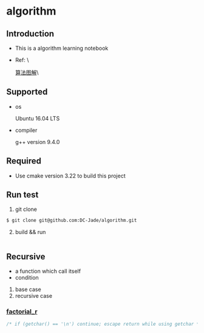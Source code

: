 # algorithm

## Introduction
- This is a algorithm learning notebook

- Ref: \

  [算法图解](https://www.amazon.cn/dp/B075SWP6LG)\

## Supported

* os

  Ubuntu 16.04 LTS

* compiler

  g++ version 9.4.0

## Required

* Use cmake version 3.22 to build this project

## Run test

1. git clone
```bash
$ git clone git@github.com:DC-Jade/algorithm.git
```
2. build && run
```bash
```

## Recursive
- a function which call itself
- condition
1. base case
2. recursive case

### [factorial_r](./src/greet_r.cpp)

```C
/* if (getchar() == '\n') continue; escape return while using getchar */
```
